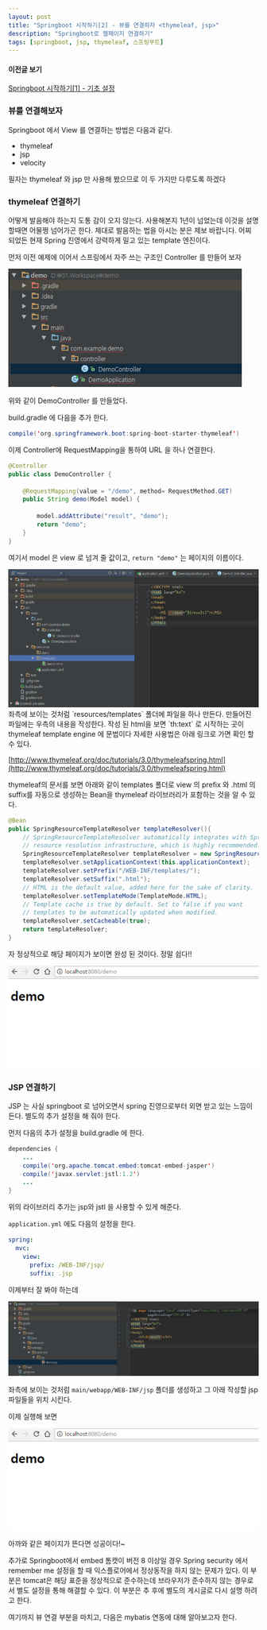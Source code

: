 ```yaml
---
layout: post
title: "Springboot 시작하기[2] - 뷰를 연결하자 <thymeleaf, jsp>"
description: "Springboot로 웹페이지 연결하기"
tags: [springboot, jsp, thymeleaf, 스프링부트]
---
```

#### 이전글 보기
[Springboot 시작하기[1] - 기초 설정](https://doohwan-yoo.github.io/start-springboot-1/)

### 뷰를 연결해보자
Springboot 에서 View 를 연결하는 방법은 다음과 같다.
- thymeleaf
- jsp
- velocity

필자는 thymeleaf 와 jsp 만 사용해 봤으므로 이 두 가지만 다루도록 하겠다

### thymeleaf 연결하기
어떻게 발음해야 하는지 도통 감이 오지 않는다. 사용해본지 1년이 넘었는데 이것을 설명할때면 어물쩡 넘어가곤 한다. 제대로 발음하는 법을 아시는 분은 제보 바랍니다. 어찌 되었든 현재 Spring 진영에서 강력하게 밀고 있는 template 엔진이다.

먼저 이전 예제에 이어서 스프링에서 자주 쓰는 구조인 Controller 를 만들어 보자

<img src="../images/springboot-11.png">

위와 같이 DemoController 를 만들었다.

build.gradle 에 다음을 추가 한다.

```java
compile('org.springframework.boot:spring-boot-starter-thymeleaf')
```

이제 Controller에 RequestMapping을 통하여 URL 을 하나 연결한다.

```java
@Controller
public class DemoController {

    @RequestMapping(value = "/demo", method= RequestMethod.GET)
    public String demo(Model model) {

        model.addAttribute("result", "demo");
        return "demo";
    }
}
```

여기서 model 은 view 로 넘겨 줄 값이고, `return "demo"` 는 페이지의 이름이다.

<img src="../images/springboot-14.png">
좌측에 보이는 것처럼 `resources/templates` 폴더에 파일을 하나 만든다. 만들어진 파일에는 우측의 내용을 작성한다. 작성 된 html을 보면 `th:text` 로 시작하는 곳이 thymeleaf template engine 에 문법이다 자세한 사용법은 아래 링크로 가면 확인 할 수 있다.

[http://www.thymeleaf.org/doc/tutorials/3.0/thymeleafspring.html](http://www.thymeleaf.org/doc/tutorials/3.0/thymeleafspring.html)


thymeleaf의 문서를 보면 아래와 같이 templates 폴더로 view 의 prefix 와 .html 의 suffix를 자동으로 생성하는 Bean을 thymeleaf 라이브러리가 포함하는 것을 알 수 있다.

```java
@Bean
public SpringResourceTemplateResolver templateResolver(){
    // SpringResourceTemplateResolver automatically integrates with Spring's own
    // resource resolution infrastructure, which is highly recommended.
    SpringResourceTemplateResolver templateResolver = new SpringResourceTemplateResolver();
    templateResolver.setApplicationContext(this.applicationContext);
    templateResolver.setPrefix("/WEB-INF/templates/");
    templateResolver.setSuffix(".html");
    // HTML is the default value, added here for the sake of clarity.
    templateResolver.setTemplateMode(TemplateMode.HTML);
    // Template cache is true by default. Set to false if you want
    // templates to be automatically updated when modified.
    templateResolver.setCacheable(true);
    return templateResolver;
}
```

자 정상적으로 해당 페이지가 보이면 완성 된 것이다. 정말 쉽다!!

<img src="../images/springboot-15.png">

### JSP 연결하기
JSP 는 사실 springboot 로 넘어오면서 spring 진영으로부터 외면 받고 있는 느낌이 든다. 별도의 추가 설정을 해 줘야 한다.

먼저 다음의 추가 설정을 build.gradle 에 한다.

```java
dependencies {
	...
	compile('org.apache.tomcat.embed:tomcat-embed-jasper')
	compile('javax.servlet:jstl:1.2')
	...
}
```
위의 라이브러리 추가는 jsp와 jstl 을 사용할 수 있게 해준다.

`application.yml` 에도 다음의 설정을 한다.

```yml
spring:
  mvc:
    view:
      prefix: /WEB-INF/jsp/
      suffix: .jsp
```

이제부터 잘 봐야 하는데

<img src="../images/springboot-16.png">

좌측에 보이는 것처럼 `main/webapp/WEB-INF/jsp` 폴더를 생성하고 그 아래 작성할 jsp 파일들을 위치 시킨다.

이제 실행해 보면

<img src="../images/springboot-15.png">

아까와 같은 페이지가 뜬다면 성공이다!~

추가로 Springboot에서 embed 톰캣이 버전 8 이상일 경우 Spring security 에서 remember me 설정을 할 때 익스플로어에서 정상동작을 하지 않는 문제가 있다. 이 부분은 tomcat은 해당 표준을 정상적으로 준수하는데 브라우저가 준수하지 않는 경우로서 별도 설정을 통해 해결할 수 있다. 이 부분은 추 후에 별도의 게시글로 다시 설명 하려고 한다.

여기까지 뷰 연결 부분을 마치고, 다음은 mybatis 연동에 대해 알아보고자 한다.
